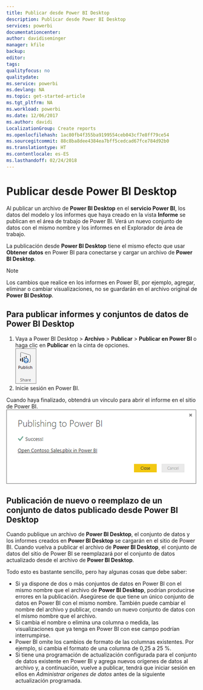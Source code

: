 ```yaml
---
title: Publicar desde Power BI Desktop
description: Publicar desde Power BI Desktop
services: powerbi
documentationcenter: 
author: davidiseminger
manager: kfile
backup: 
editor: 
tags: 
qualityfocus: no
qualitydate: 
ms.service: powerbi
ms.devlang: NA
ms.topic: get-started-article
ms.tgt_pltfrm: NA
ms.workload: powerbi
ms.date: 12/06/2017
ms.author: davidi
LocalizationGroup: Create reports
ms.openlocfilehash: 1ac80fb4f355ba9199554ceb043cf7e8ff79ce54
ms.sourcegitcommit: 88c8ba8dee4384ea7bff5cedcad67fce784d92b0
ms.translationtype: HT
ms.contentlocale: es-ES
ms.lasthandoff: 02/24/2018
---
```

# <a name="publish-from-power-bi-desktop"></a>Publicar desde Power BI Desktop
Al publicar un archivo de **Power BI Desktop** en el **servicio Power BI**, los datos del modelo y los informes que haya creado en la vista **Informe** se publican en el área de trabajo de Power BI. Verá un nuevo conjunto de datos con el mismo nombre y los informes en el Explorador de área de trabajo.

La publicación desde **Power BI Desktop** tiene el mismo efecto que usar **Obtener datos** en Power BI para conectarse y cargar un archivo de **Power BI Desktop**.

> [!NOTE]
> Los cambios que realice en los informes en Power BI, por ejemplo, agregar, eliminar o cambiar visualizaciones, no se guardarán en el archivo original de **Power BI Desktop**.
> 
> 

## <a name="to-publish-a-power-bi-desktop-dataset-and-reports"></a>Para publicar informes y conjuntos de datos de Power BI Desktop
1. Vaya a Power BI Desktop \> **Archivo** \> **Publicar** \> **Publicar en Power BI** o haga clic en **Publicar** en la cinta de opciones.   
   ![](media/desktop-upload-desktop-files/pbid_publish_publishbutton.png)
2. Inicie sesión en Power BI.

Cuando haya finalizado, obtendrá un vínculo para abrir el informe en el sitio de Power BI.  
    ![](media/desktop-upload-desktop-files/pbid_publish_success.png)

## <a name="re-publish-or-replace-a-dataset-published-from-power-bi-desktop"></a>Publicación de nuevo o reemplazo de un conjunto de datos publicado desde Power BI Desktop
Cuando publique un archivo de **Power BI Desktop**, el conjunto de datos y los informes creados en **Power BI Desktop** se cargarán en el sitio de Power BI. Cuando vuelva a publicar el archivo de **Power BI Desktop**, el conjunto de datos del sitio de Power BI se reemplazará por el conjunto de datos actualizado desde el archivo de **Power BI Desktop**.

Todo esto es bastante sencillo, pero hay algunas cosas que debe saber:

* Si ya dispone de dos o más conjuntos de datos en Power BI con el mismo nombre que el archivo de **Power BI Desktop**, podrían producirse errores en la publicación. Asegúrese de que tiene un único conjunto de datos en Power BI con el mismo nombre. También puede cambiar el nombre del archivo y publicar, creando un nuevo conjunto de datos con el mismo nombre que el archivo.
* Si cambia el nombre o elimina una columna o medida, las visualizaciones que ya tenga en Power BI con ese campo podrían interrumpirse. 
* Power BI omite los cambios de formato de las columnas existentes. Por ejemplo, si cambia el formato de una columna de 0,25 a 25 %.
* Si tiene una programación de actualización configurada para el conjunto de datos existente en Power BI y agrega nuevos orígenes de datos al archivo y, a continuación, vuelve a publicar, tendrá que iniciar sesión en ellos en *Administrar orígenes de datos* antes de la siguiente actualización programada.

